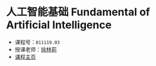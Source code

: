 # 人工智能基础 Fundamental of Artificial Intelligence

- 课程号：`011119.03`
- 授课老师：[徐林莉](http://staff.ustc.edu.cn/~linlixu/)
- [课程主页](http://staff.ustc.edu.cn/~linlixu/ai2022spring/ai2022spring.html)
  